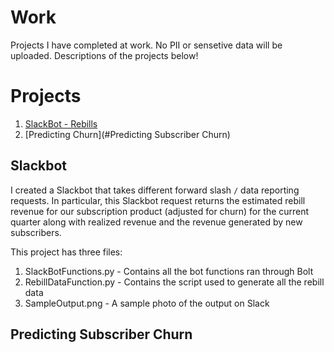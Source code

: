 # Work

Projects I have completed at work. No PII or sensetive data will be uploaded. Descriptions of the projects below!

# Projects

1. [SlackBot - Rebills](#SlackBot)
2. [Predicting Churn](#Predicting Subscriber Churn)

## Slackbot

I created a Slackbot that takes different forward slash `/` data reporting requests. In particular, this Slackbot request returns the estimated rebill revenue for our subscription product (adjusted for churn) for the current quarter along with realized revenue and the revenue generated by new subscribers.

This project has three files:

1. SlackBotFunctions.py - Contains all the bot functions ran through Bolt
2. RebillDataFunction.py - Contains the script used to generate all the rebill data
3. SampleOutput.png - A sample photo of the output on Slack


## Predicting Subscriber Churn
